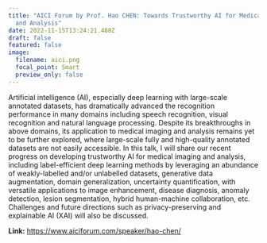 ```yaml
---
title: "AICI Forum by Prof. Hao CHEN: Towards Trustworthy AI for Medical Imaging
  and Analysis"
date: 2022-11-15T13:24:21.488Z
draft: false
featured: false
image:
  filename: aici.png
  focal_point: Smart
  preview_only: false
---
```

Artificial intelligence (AI), especially deep learning with large-scale annotated datasets, has dramatically advanced the recognition performance in many domains including speech recognition, visual recognition and natural language processing. Despite its breakthroughs in above domains, its application to medical imaging and analysis remains yet to be further explored, where large-scale fully and high-quality annotated datasets are not easily accessible. In this talk, I will share our recent progress on developing trustworthy AI for medical imaging and analysis, including label-efficient deep learning methods by leveraging an abundance of weakly-labelled and/or unlabelled datasets, generative data augmentation, domain generalization, uncertainty quantification, with versatile applications to image enhancement, disease diagnosis, anomaly detection, lesion segmentation, hybrid human-machine collaboration, etc. Challenges and future directions such as privacy-preserving and explainable AI (XAI) will also be discussed.



**Link:** <https://www.aiciforum.com/speaker/hao-chen/>

<br>
<br>
<br>
